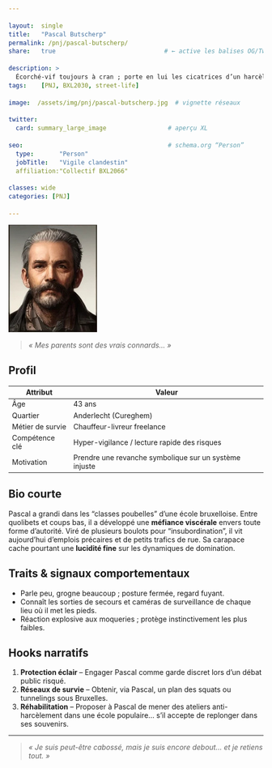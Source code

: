 ```yaml
---

layout:  single
title:   "Pascal Butscherp"
permalink: /pnj/pascal-butscherp/
share:   true                              # ← active les balises OG/Twitter

description: >
  Écorché-vif toujours à cran ; porte en lui les cicatrices d’un harcèlement scolaire, professionnel et familial.
tags:    [PNJ, BXL2030, street-life]

image:  /assets/img/pnj/pascal-butscherp.jpg  # vignette réseaux

twitter:
  card: summary_large_image                 # aperçu XL

seo:                                        # schema.org “Person”
  type:       "Person"
  jobTitle:   "Vigile clandestin"
  affiliation:"Collectif BXL2066"

classes: wide
categories: [PNJ]

---
```




![Pascal Butscherp](/assets/img/pnj/pascal-butscherp.jpg)

> _« Mes parents sont des vrais connards… »_

## Profil

| Attribut         | Valeur                          |
|------------------|---------------------------------|
| Âge              | 43 ans                          |
| Quartier         | Anderlecht (Cureghem)           |
| Métier de survie | Chauffeur-livreur freelance     |
| Compétence clé   | Hyper-vigilance / lecture rapide des risques |
| Motivation       | Prendre une revanche symbolique sur un système injuste |

## Bio courte

Pascal a grandi dans les “classes poubelles” d’une école bruxelloise. Entre quolibets et coups bas, il a développé une **méfiance viscérale** envers toute forme d’autorité. Viré de plusieurs boulots pour “insubordination”, il vit aujourd’hui d’emplois précaires et de petits trafics de rue. Sa carapace cache pourtant une **lucidité fine** sur les dynamiques de domination.

## Traits & signaux comportementaux

* Parle peu, grogne beaucoup ; posture fermée, regard fuyant.  
* Connaît les sorties de secours et caméras de surveillance de chaque lieu où il met les pieds.  
* Réaction explosive aux moqueries ; protège instinctivement les plus faibles.

## Hooks narratifs

1. **Protection éclair** – Engager Pascal comme garde discret lors d’un débat public risqué.  
2. **Réseaux de survie** – Obtenir, via Pascal, un plan des squats ou tunnelings sous Bruxelles.  
3. **Réhabilitation** – Proposer à Pascal de mener des ateliers anti-harcèlement dans une école populaire… s’il accepte de replonger dans ses souvenirs.

---

> _« Je suis peut-être cabossé, mais je suis encore debout… et je retiens tout. »_
